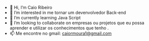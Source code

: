 - 👋 Hi, I’m Caio Ribeiro
- 👀 I’m interested in me tornar um devenvolvedor Back-end 
- 🌱 I’m currently learning Java Script
- 💞️ I’m looking to collaborate on  empresas ou projetos  que eu possa aprender e utilizar os conhecimentos que tenho .
- 📫 Me encontre no gmail: caiormoura1@gmail.com

<!---
CRM01/CRM01 is a ✨ special ✨ repository because its `README.md` (this file) appears on your GitHub profile.
You can click the Preview link to take a look at your changes.
--->
